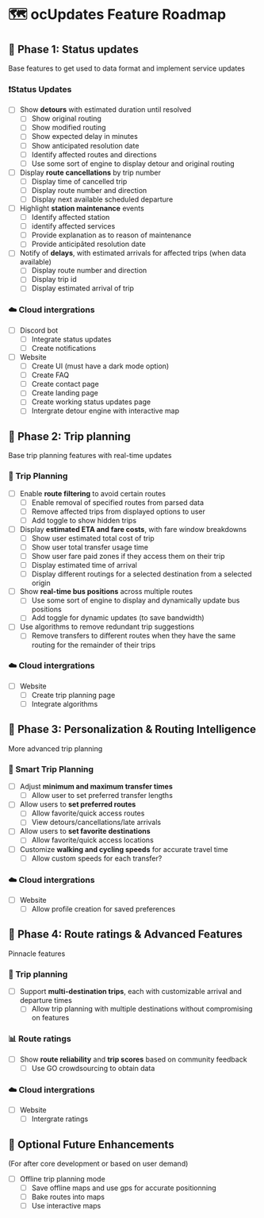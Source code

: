 # 🗺️ ocUpdates Feature Roadmap

## 🚦 Phase 1: Status updates
Base features to get used to data format and implement service updates

### ❗Status Updates 
- [ ] Show **detours** with estimated duration until resolved
  - [ ] Show original routing
  - [ ] Show modified routing
  - [ ] Show expected delay in minutes
  - [ ] Show anticipated resolution date
  - [ ] Identify affected routes and directions
  - [ ] Use some sort of engine to display detour and original routing
- [ ] Display **route cancellations** by trip number
  - [ ] Display time of cancelled trip
  - [ ] Display route number and direction
  - [ ] Display next available scheduled departure
- [ ] Highlight **station maintenance** events
  - [ ] Identify affected station
  - [ ] identify affected services
  - [ ] Provide explanation as to reason of maintenance
  - [ ] Provide anticipâted resolution date
- [ ] Notify of **delays**, with estimated arrivals for affected trips (when data available)
  - [ ] Display route number and direction
  - [ ] Display trip id
  - [ ] Display estimated arrival of trip

### ☁️ Cloud intergrations
- [ ] Discord bot
  - [ ] Integrate status updates
  - [ ] Create notifications
- [ ] Website
  - [ ] Create UI (must have a dark mode option)
  - [ ] Create FAQ
  - [ ] Create contact page
  - [ ] Create landing page
  - [ ] Create working status updates page
  - [ ] Intergrate detour engine with interactive map

## 🚧 Phase 2: Trip planning
Base trip planning features with real-time updates

### 🧭 Trip Planning  
- [ ] Enable **route filtering** to avoid certain routes
  - [ ] Enable removal of specified routes from parsed data
  - [ ] Remove affected trips from displayed options to user
  - [ ] Add toggle to show hidden trips
- [ ] Display **estimated ETA and fare costs**, with fare window breakdowns
  - [ ] Show user estimated total cost of trip
  - [ ] Show user total transfer usage time
  - [ ] Show user fare paid zones if they access them on their trip
  - [ ] Display estimated time of arrival
  - [ ] Display different routings for a selected destination from a selected origin
- [ ] Show **real-time bus positions** across multiple routes
  - [ ] Use some sort of engine to display and dynamically update bus positions
  - [ ] Add toggle for dynamic updates (to save bandwidth)
- [ ] Use algorithms to remove redundant trip suggestions
  - [ ] Remove transfers to different routes when they have the same routing for the remainder of their trips

### ☁️ Cloud intergrations
- [ ] Website
  - [ ] Create trip planning page
  - [ ] Integrate algorithms

## 🚧 Phase 3: Personalization & Routing Intelligence
More advanced trip planning 

### 🧠 Smart Trip Planning
- [ ] Adjust **minimum and maximum transfer times**
  - [ ] Allow user to set preferred transfer lengths
- [ ] Allow users to **set preferred routes**
  - [ ] Allow favorite/quick access routes
  - [ ] View detours/cancellations/late arrivals
- [ ] Allow users to **set favorite destinations**
  - [ ] Allow favorite/quick access locations
- [ ] Customize **walking and cycling speeds** for accurate travel time
  - [ ] Allow custom speeds for each transfer?

### ☁️ Cloud intergrations
- [ ] Website
  - [ ] Allow profile creation for saved preferences

## 🌟 Phase 4: Route ratings & Advanced Features
Pinnacle features

### 📍 Trip planning
- [ ] Support **multi-destination trips**, each with customizable arrival and departure times
  - [ ] Allow trip planning with multiple destinations without compromising on features

### 📊 Route ratings
- [ ] Show **route reliability** and **trip scores** based on community feedback
  - [ ] Use GO crowdsourcing to obtain data
     
### ☁️ Cloud intergrations
- [ ] Website
  - [ ] Intergrate ratings

## 📅 Optional Future Enhancements
(For after core development or based on user demand)
- [ ] Offline trip planning mode
  - [ ] Save offline maps and use gps for accurate positionning
  - [ ] Bake routes into maps
  - [ ] Use interactive maps
